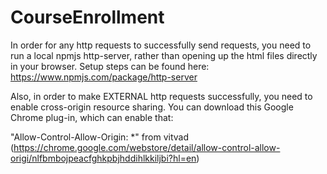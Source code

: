 # CourseEnrollment
In order for any http requests to successfully send requests, you need to run a local npmjs http-server, rather than opening up the html files directly in your browser. Setup steps can be found here: 
https://www.npmjs.com/package/http-server

Also, in order to make EXTERNAL http requests successfully, you need to enable cross-origin resource sharing. You can download this Google Chrome plug-in, which can enable that: 

"Allow-Control-Allow-Origin: *" from vitvad (https://chrome.google.com/webstore/detail/allow-control-allow-origi/nlfbmbojpeacfghkpbjhddihlkkiljbi?hl=en)
